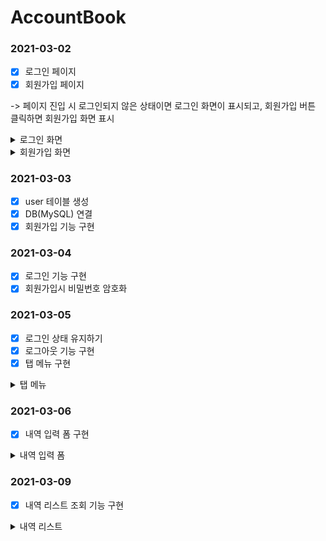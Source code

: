 # AccountBook

### 2021-03-02

- [x] 로그인 페이지
- [x] 회원가입 페이지

-> 페이지 진입 시 로그인되지 않은 상태이면 로그인 화면이 표시되고, 회원가입 버튼 클릭하면 회원가입 화면 표시

<details>
  <summary>로그인 화면</summary>
  
![로그인](https://user-images.githubusercontent.com/61968474/109674511-52e7f980-7bba-11eb-81c4-f4a92e90b85e.PNG)

</details>

<details>
  <summary>회원가입 화면</summary>

![회원가입](https://user-images.githubusercontent.com/61968474/109675674-5760e200-7bbb-11eb-87fd-3f3c2b0c7a6c.png)

</details>

### 2021-03-03

- [x] user 테이블 생성
- [x] DB(MySQL) 연결
- [x] 회원가입 기능 구현

### 2021-03-04

- [x] 로그인 기능 구현
- [x] 회원가입시 비밀번호 암호화

### 2021-03-05

- [x] 로그인 상태 유지하기
- [x] 로그아웃 기능 구현
- [x] 탭 메뉴 구현

<details>
  <summary>탭 메뉴</summary>

![image](https://user-images.githubusercontent.com/61968474/110120749-cda25600-7e00-11eb-9214-ac2ed0a711a2.png)

</details>

### 2021-03-06

- [x] 내역 입력 폼 구현

<details>
  <summary>내역 입력 폼</summary>

![image](https://user-images.githubusercontent.com/61968474/110498469-b33ae600-813a-11eb-8bcd-e88786d2106f.png)

</details>

### 2021-03-09

- [x] 내역 리스트 조회 기능 구현

<details>
  <summary>내역 리스트</summary>
  
![image](https://user-images.githubusercontent.com/61968474/110498651-de253a00-813a-11eb-8471-84ebd47ece2f.png)

</details>
